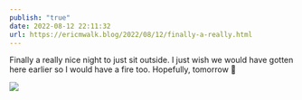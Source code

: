 ```yaml
---
publish: "true"
date: 2022-08-12 22:11:32
url: https://ericmwalk.blog/2022/08/12/finally-a-really.html
---
```

Finally a really nice night to just sit outside. I just wish we would have gotten here earlier so I would have a fire too. Hopefully, tomorrow 🤞

![](https://ericmwalk.blog/uploads/2022/0c8269274e.jpg)